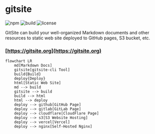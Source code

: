 # gitsite

![npm](https://img.shields.io/npm/v/gitsite-cli) ![build](https://github.com/michaelliao/gitsite/actions/workflows/gitsite.yml/badge.svg
) ![license](https://img.shields.io/github/license/michaelliao/gitsite)

GitSite can build your well-organized Markdown documents and other resources to static web site deployed to GitHub pages, S3 bucket, etc.

### [https://gitsite.org](https://gitsite.org)

```mermaid
flowchart LR
    md[Markdown Docs]
    gitsite[gitsite-cli Tool]
    build{Build}
    deploy{Deploy}
    html[Static Web Site]
    md --> build
    gitsite --> build
    build --> html
    html --> deploy
    deploy --> github[GitHub Page]
    deploy --> gitlab[GitLab Page]
    deploy --> cloudflare[CloudFlare Page]
    deploy --> s3[S3 Website Hosting]
    deploy --> vercel[Vercel]
    deploy --> nginx[Self-Hosted Nginx]
```
